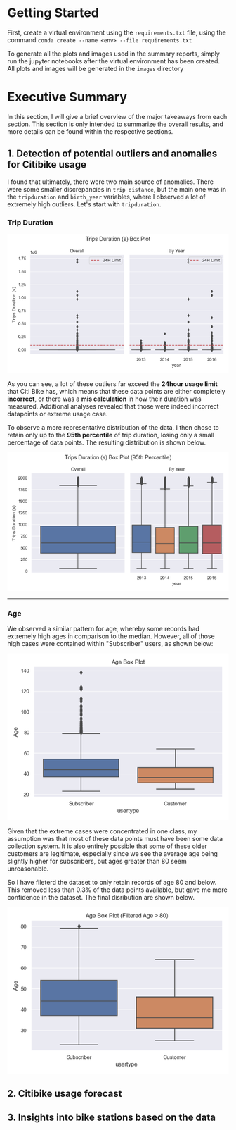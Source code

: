 # Getting Started

First, create a virtual environment using the `requirements.txt` file, using the command `conda create --name <env> --file requirements.txt`

To generate all the plots and images used in the summary reports, simply run the jupyter notebooks after the virtual environment has been created. All plots and images will be generated in the `images` directory

# Executive Summary

In this section, I will give a brief overview of the major takeaways from each section. This section is only intended to summarize the overall results, and more details can be found within the respective sections.

## 1. Detection of potential outliers and anomalies for Citibike usage

I found that ultimately, there were two main source of anomalies. There were some smaller discrepancies in `trip distance`, but the main one was in the `tripduration` and `birth_year` variables, where I observed a lot of extremely high outliers. Let's start with `tripduration`.

### Trip Duration

![trips-duration-outliers](./images/box-plot-all.png)

As you can see, a lot of these outliers far exceed the **24hour usage limit** that Citi Bike has, which means that these data points are either completely **incorrect**, or there was a **mis calculation** in how their duration was measured. Additional analyses revealed that those were indeed incorrect datapoints or extreme usage case.

To observe a more representative distribution of the data, I then chose to retain only up to the **95th percentile** of trip duration, losing only a small percentage of data points. The resulting distribution is shown below.

![trips-duration-outliers](./images/box-plot-95th.png)

---

### Age

We observed a similar pattern for age, whereby some records had extremely high ages in comparison to the median. However, all of those high cases were contained within "Subscriber" users, as shown below:

![trips-duration-outliers](./images/age_box_plot_unfiltered.png)

Given that the extreme cases were concentrated in one class, my assumption was that most of these data points must have been some data collection system. It is also entirely possible that some of these older customers are legitimate, especially since we see the average age being slightly higher for subscribers, but ages greater than 80 seem unreasonable.

So I have fileterd the dataset to only retain records of age 80 and below. This removed less than 0.3% of the data points available, but gave me more confidence in the dataset. The final disribution are shown below.

![trips-duration-outliers](./images/age_box_plot_filtered.png)

## 2. Citibike usage forecast

## 3. Insights into bike stations based on the data
